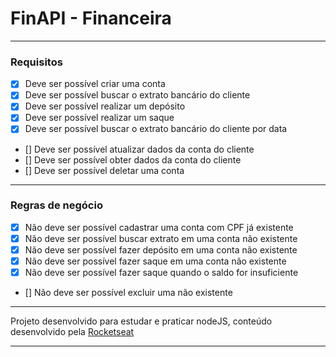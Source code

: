 # FinAPI - Financeira

---

### Requisitos

- [X] Deve ser possível criar uma conta
- [X] Deve ser possível buscar o extrato bancário do cliente 
- [X] Deve ser possível realizar um depósito 
- [X] Deve ser possível realizar um saque 
- [X] Deve ser possível buscar o extrato bancário do cliente por data
- [] Deve ser possível atualizar dados da conta do cliente
- [] Deve ser possível obter dados da conta do cliente
- [] Deve ser possível deletar uma conta

---

### Regras de negócio

- [X] Não deve ser possível cadastrar uma conta com CPF já existente
- [X] Não deve ser possível buscar extrato em uma conta não existente
- [X] Não deve ser possível fazer depósito em uma conta não existente
- [X] Não deve ser possível fazer saque em uma conta não existente
- [X] Não deve ser possível fazer saque quando o saldo for insuficiente 
- [] Não deve ser possível excluir uma não existente

---

Projeto desenvolvido para estudar e praticar nodeJS, conteúdo desenvolvido pela [Rocketseat](https://github.com/rocketseat-education)

---